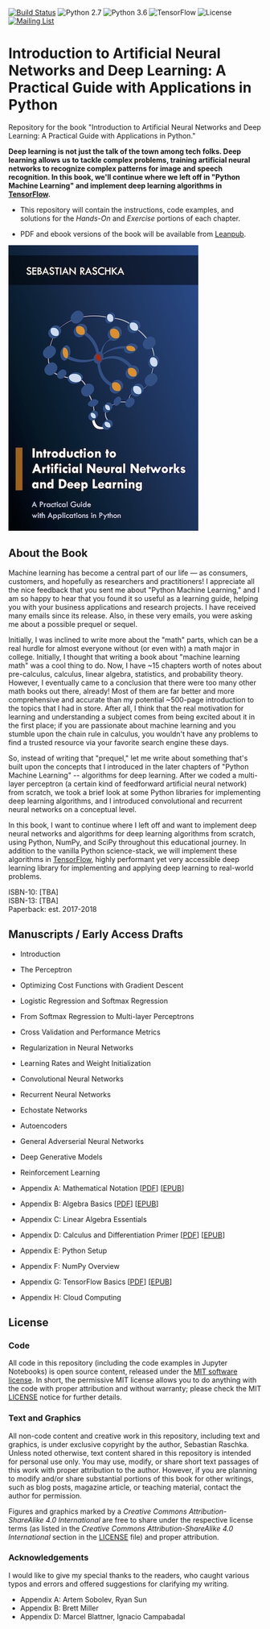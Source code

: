 [![Build Status](https://travis-ci.org/rasbt/deep-learning-book.svg?branch=master)](https://travis-ci.org/rasbt/deep-learning-book)
![Python 2.7](https://img.shields.io/badge/Python-2.7-blue.svg)
![Python 3.6](https://img.shields.io/badge/Python-3.6-blue.svg)
![TensorFlow](https://img.shields.io/badge/TensorFlow-1.0.0-blue.svg)
![License](https://img.shields.io/badge/Code%20License-MIT-blue.svg)
[![Mailing List](https://img.shields.io/badge/-Mailing%20List-lightgrey.svg)](https://groups.google.com/forum/#!forum/ann-and-dl-book)

# Introduction to Artificial Neural Networks and Deep Learning: A Practical Guide with Applications in Python

Repository for the book "Introduction to Artificial Neural Networks and Deep Learning: A Practical Guide with Applications in Python."

**Deep learning is not just the talk of the town among tech folks. Deep learning allows us to tackle complex problems, training artificial neural networks to recognize complex patterns for image and speech recognition. In this book, we'll continue where we left off in "Python Machine Learning" and implement deep learning algorithms in [TensorFlow](https://www.tensorflow.org).**

- This repository will contain the instructions, code examples, and solutions for the *Hands-On* and *Exercise* portions of each chapter.

- PDF and ebook versions of the book will be available from [Leanpub](https://leanpub.com/ann-and-deeplearning).

[![Deep Learning Book](images/ann-and-deeplearning-cover.jpg)](https://leanpub.com/ann-and-deeplearning)



## About the Book

Machine learning has become a central part of our life — as consumers, customers, and hopefully as researchers and practitioners! I appreciate all the nice feedback that you sent me about "Python Machine Learning," and I am so happy to hear that you found it so useful as a learning guide, helping you with your business applications and research projects. I have received many emails since its release. Also, in these very emails, you were asking me about a possible prequel or sequel.

Initially, I was inclined to write more about the "math" parts, which can be a real hurdle for almost everyone without (or even with) a math major in college. Initially, I thought that writing a book about "machine learning math" was a cool thing to do. Now, I have ~15 chapters worth of notes about pre-calculus, calculus, linear algebra, statistics, and probability theory. However, I eventually came to a conclusion that there were too many other math books out there, already! Most of them are far better and more comprehensive and accurate than my potential ~500-page introduction to the topics that I had in store. After all, I think that the real motivation for learning and understanding a subject comes from being excited about it in the first place; if you are passionate about machine learning and you stumble upon the chain rule in calculus, you wouldn't have any problems to find a trusted resource via your favorite search engine these days.

So, instead of writing that "prequel," let me write about something that's built upon the concepts that I introduced in the later chapters of "Python Machine Learning" -- algorithms for deep learning. After we coded a multi-layer perceptron (a certain kind of feedforward artificial neural network) from scratch, we took a brief look at some Python libraries for implementing deep learning algorithms, and I introduced convolutional and recurrent neural networks on a conceptual level.

In this book, I want to continue where I left off and want to implement deep neural networks and algorithms for deep learning algorithms from scratch, using Python, NumPy, and SciPy throughout this educational journey. In addition to the vanilla Python science-stack, we will implement these algorithms in [TensorFlow](https://www.tensorflow.org), highly performant yet very accessible deep learning library for implementing and applying deep learning to real-world problems.

ISBN-10: [TBA]  
ISBN-13: [TBA]  
Paperback: est. 2017-2018  

## Manuscripts / Early Access Drafts

- Introduction

- The Perceptron

- Optimizing Cost Functions with Gradient Descent

- Logistic Regression and Softmax Regression

- From Softmax Regression to Multi-layer Perceptrons

- Cross Validation and Performance Metrics

- Regularization in Neural Networks

- Learning Rates and Weight Initialization

- Convolutional Neural Networks

- Recurrent Neural Networks

- Echostate Networks

- Autoencoders

- General Adverserial Neural Networks

- Deep Generative Models

- Reinforcement Learning

- Appendix A: Mathematical Notation [[PDF](https://sebastianraschka.com/pdf/books/dlb/appendix_a_math_notation.pdf)] [[EPUB](https://sebastianraschka.com/pdf/books/dlb/appendix_a_math_notation.epub)]

- Appendix B: Algebra Basics [[PDF](https://sebastianraschka.com/pdf/books/dlb/appendix_b_algebra.pdf)] [[EPUB](https://sebastianraschka.com/pdf/books/dlb/appendix_b_algebra.epub)]


- Appendix C: Linear Algebra Essentials

- Appendix D: Calculus and Differentiation Primer [[PDF](https://sebastianraschka.com/pdf/books/dlb/appendix_d_calculus.pdf)] [[EPUB](https://sebastianraschka.com/pdf/books/dlb/appendix_d_calculus.epub)]

- Appendix E: Python Setup

- Appendix F: NumPy Overview

- Appendix G: TensorFlow Basics [[PDF](https://sebastianraschka.com/pdf/books/dlb/appendix_g_tensorflow.pdf)] [[EPUB](https://sebastianraschka.com/pdf/books/dlb/appendix_g_tensorflow.epub)]

- Appendix H: Cloud Computing


## License

### Code

All code in this repository (including the code examples in Jupyter Notebooks) is open source content, released under the [MIT software license](LICENSE). In short, the permissive MIT license allows you to do anything with the code with proper attribution and without warranty; please check the MIT [LICENSE](LICENSE) notice for further details.

### Text and Graphics

All non-code content and creative work in this repository, including text and graphics, is under exclusive copyright by the author, Sebastian Raschka. Unless noted otherwise, text content shared in this repository is intended for personal use only. You may use, modify, or share short text passages of this work with proper attribution to the author. However, if you are planning to modify and/or share substantial portions of this book for other writings, such as blog posts, magazine article, or teaching material, contact the author for permission.

Figures and graphics marked by a *Creative Commons Attribution-ShareAlike 4.0 International* are free to share under the respective license terms (as listed in the *Creative Commons Attribution-ShareAlike 4.0 International* section in the [LICENSE](LICENSE) file) and proper attribution.


### Acknowledgements

I would like to give my special thanks to the readers, who caught various typos and errors and offered suggestions for clarifying my writing.

- Appendix A: Artem Sobolev, Ryan Sun
- Appendix B: Brett Miller
- Appendix D: Marcel Blattner, Ignacio Campabadal

